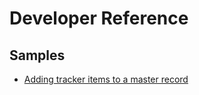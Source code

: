 # Developer Reference

## Samples

- [Adding tracker items to a master record](../../dev_reference/samples/add-tracker-items-to-master.md)
